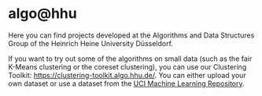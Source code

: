 # algo@hhu

Here you can find projects developed at the Algorithms and Data Structures Group of the Heinrich Heine University Düsseldorf.

If you want to try out some of the algorithms on small data (such as the fair K-Means clustering or the coreset clustering), you can use our Clustering Toolkit: https://clustering-toolkit.algo.hhu.de/. You can either upload your own dataset or use a dataset from the [UCI Machine Learning Repository](https://archive.ics.uci.edu/).
